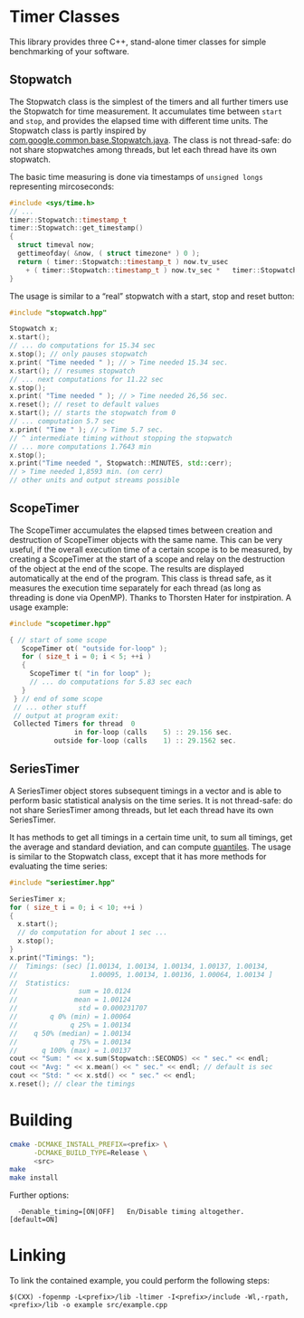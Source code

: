 # Timer Classes

This library provides three C++, stand-alone timer classes for simple benchmarking of your software.

## Stopwatch

The Stopwatch class is the simplest of the timers and all further timers use the Stopwatch for time measurement. It accumulates time between `start` and `stop`, and provides the elapsed time with different time units.  The Stopwatch class is partly inspired by [com.google.common.base.Stopwatch.java](https://code.google.com/p/guava-libraries/source/browse/guava/src/com/google/common/base/Stopwatch.java). The class is not thread-safe: do not share stopwatches among threads, but let each thread have its own stopwatch.

The basic time measuring is done via timestamps of `unsigned longs` representing mircoseconds:

```C++
#include <sys/time.h>
// ...
timer::Stopwatch::timestamp_t
timer::Stopwatch::get_timestamp()
{
  struct timeval now;
  gettimeofday( &now, ( struct timezone* ) 0 );
  return ( timer::Stopwatch::timestamp_t ) now.tv_usec
    + ( timer::Stopwatch::timestamp_t ) now.tv_sec *   timer::Stopwatch::SECONDS;
}
```

The usage is similar to a “real” stopwatch with a start, stop and reset button:

```C++
#include "stopwatch.hpp"

Stopwatch x;
x.start();
// ... do computations for 15.34 sec
x.stop(); // only pauses stopwatch
x.print( "Time needed " ); // > Time needed 15.34 sec.
x.start(); // resumes stopwatch
// ... next computations for 11.22 sec
x.stop();
x.print( "Time needed " ); // > Time needed 26,56 sec.
x.reset(); // reset to default values
x.start(); // starts the stopwatch from 0
// ... computation 5.7 sec
x.print( "Time " ); // > Time 5.7 sec.
// ^ intermediate timing without stopping the stopwatch
// ... more computations 1.7643 min
x.stop();
x.print("Time needed ", Stopwatch::MINUTES, std::cerr);
// > Time needed 1,8593 min. (on cerr)
// other units and output streams possible
```

## ScopeTimer

The ScopeTimer accumulates the elapsed times between creation and destruction of ScopeTimer objects with the same name. This can be very useful, if the overall execution time of a certain scope is to be measured, by creating a ScopeTimer at the start of a scope and relay on the destruction of the object at the end of the scope. The results are displayed automatically at the end of the program. This class is thread safe, as it measures the execution time separately for each thread (as long as threading is done via OpenMP). Thanks to Thorsten Hater for instpiration. A usage example:

```C++
#include "scopetimer.hpp"

{ // start of some scope
   ScopeTimer ot( "outside for-loop" );
   for ( size_t i = 0; i < 5; ++i )
   {
     ScopeTimer t( "in for loop" );
     // ... do computations for 5.83 sec each
   }
 } // end of some scope
 // ... other stuff
 // output at program exit:
 Collected Timers for thread  0
                in for-loop (calls    5) :: 29.156 sec.
           outside for-loop (calls    1) :: 29.1562 sec.
```

## SeriesTimer

A SeriesTimer object stores subsequent timings in a vector and is able to perform basic statistical analysis on the time series. It is not thread-safe: do not share SeriesTimer among threads, but let each thread have its own SeriesTimer.

It has methods to get all timings in a certain time unit, to sum all timings, get the average and standard deviation, and can compute [quantiles](https://en.wikipedia.org/wiki/Quantile). The usage is similar to the Stopwatch class, except that it has more methods for evaluating the time series:

```C++
#include "seriestimer.hpp"

SeriesTimer x;
for ( size_t i = 0; i < 10; ++i )
{
  x.start();
  // do computation for about 1 sec ...
  x.stop();
}
x.print("Timings: ");
//  Timings: (sec) [1.00134, 1.00134, 1.00134, 1.00137, 1.00134,
//                  1.00095, 1.00134, 1.00136, 1.00064, 1.00134 ]
//  Statistics:
//               sum = 10.0124
//              mean = 1.00124
//               std = 0.000231707
//        q 0% (min) = 1.00064
//             q 25% = 1.00134
//    q 50% (median) = 1.00134
//             q 75% = 1.00134
//      q 100% (max) = 1.00137
cout << "Sum: " << x.sum(Stopwatch::SECONDS) << " sec." << endl;
cout << "Avg: " << x.mean() << " sec." << endl; // default is sec
cout << "Std: " << x.std() << " sec." << endl;
x.reset(); // clear the timings
```

# Building

```sh
cmake -DCMAKE_INSTALL_PREFIX=<prefix> \
      -DCMAKE_BUILD_TYPE=Release \
      <src>
make
make install
```

Further options:

```
  -Denable_timing=[ON|OFF]   En/Disable timing altogether. [default=ON]
```

# Linking

To link the contained example, you could perform the following steps:

```
$(CXX) -fopenmp -L<prefix>/lib -ltimer -I<prefix>/include -Wl,-rpath,<prefix>/lib -o example src/example.cpp
```
